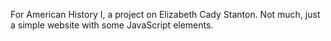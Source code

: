 For American History I, a project on Elizabeth Cady Stanton. Not much, just a simple website with some JavaScript elements.
